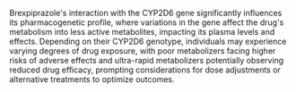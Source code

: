 Brexpiprazole's interaction with the CYP2D6 gene significantly influences its pharmacogenetic profile, where variations in the gene affect the drug's metabolism into less active metabolites, impacting its plasma levels and effects. Depending on their CYP2D6 genotype, individuals may experience varying degrees of drug exposure, with poor metabolizers facing higher risks of adverse effects and ultra-rapid metabolizers potentially observing reduced drug efficacy, prompting considerations for dose adjustments or alternative treatments to optimize outcomes.